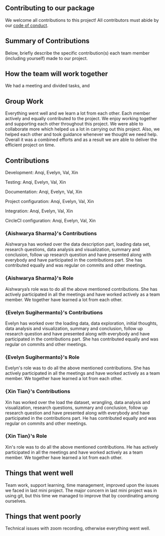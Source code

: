 ## Contributing to our package

We welcome all contributions to this project! All contributors must abide by our [code of conduct](CODE_OF_CONDUCT.md).

## Summary of Contributions

Below, briefly describe the specific contribution(s) each team member (including yourself) made to our project. 

## How the team will work together
We had a meeting and divided tasks, and 


## Group Work

Everything went well and we learn a lot from each other. Each member actively and equally contributed to the project. We enjoy working together and supporting each other throughout this project. We were able to collaborate more which helped us a lot in carrying out this project. Also, we helped each other and took guidance whenever we thought we need help. Overall it was a combined efforts and as a result we are able to deliver the efficient project on time.

## Contributions 

Development: Anqi, Evelyn, Val, Xin

Testing: Anqi, Evelyn, Val, Xin

Documentation: Anqi, Evelyn, Val, Xin

Project configuration: Anqi, Evelyn, Val, Xin

Integration: Anqi, Evelyn, Val, Xin

CircleCI configuration: Anqi, Evelyn, Val, Xin

### {Aishwarya Sharma}'s Contributions

Aishwarya has worked over the data description part, loading data set, research questions, data analysis and visualization, summary and conclusion, follow up research question and have presented along with everybody and have participated in the contributions part. She has contributed equally and was regular on commits and other meetings.

### {Aishwarya Sharma}'s Role

Aishwarya’s role was to do all the above mentioned contributions. She has actively participated in all the meetings and have worked actively as a team member. We together have learned a lot from each other.


### {Evelyn Sugihermanto}'s Contributions

Evelyn has worked over the loading data, data exploration, initial thoughts, data analysis and visualization, summary and conclusion, follow up research question and have presented along with everybody and have participated in the contributions part. She has contributed equally and was regular on commits and other meetings.

### {Evelyn Sugihermanto}'s Role

Evelyn's role was to do all the above mentioned contributions. She has actively participated in all the meetings and have worked actively as a team member. We together have learned a lot from each other.


### {Xin Tian}'s Contributions

Xin has worked over the load the dataset, wrangling, data analysis and visualization, research questions, summary and conclusion, follow up research question and have presented along with everybody and have participated in the contributions part. He has contributed equally and was regular on commits and other meetings.

### {Xin Tian}'s Role

Xin's role was to do all the above mentioned contributions. He has actively participated in all the meetings and have worked actively as a team member. We together have learned a lot from each other.


## Things that went well

Team work, support learning, time management, improved upon the issues we faced in last mini project.
The major concern in last mini project was in using git, but this time we managed to improve that by coordinating among ourselves.

## Things that went poorly

Technical issues with zoom recording, otherwise everything went well.
